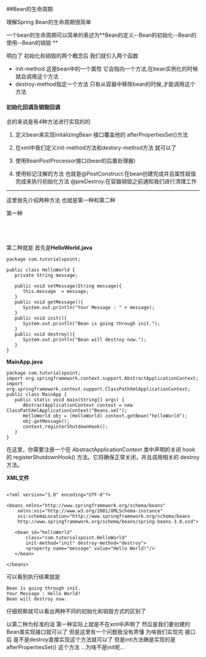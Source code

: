 ##Bean的生命周期

理解Spring Bean的生命周期很简单 

一个bean的生命周期可以简单的表述为**Bean的定义--Bean的初始化--Bean的使用--Bean的销毁 ** 


明白了 初始化和销毁的两个概念后  我们就引入两个函数 
+  init-method 这是bean中的一个属性 它会指向一个方法,在bean实例化的时候就会调用这个方法 
+ destroy-method指定一个方法 只有从容器中移除bean的时候,才能调用这个方法

#### 初始化回调及销毁回调
   总的来说是有4种方法进行实现的的
   1. 定义bean来实现initalizingBean 接口覆盖他的 afterPropertiesSet()方法 

   2. 在xml中我们定义init-method方法和destory-method方法 就可以了  

   3. 使用BeanPostProcessor接口(bean的后置处理器)
   4. 使用标记注解的方法  也就是@PostConstruct:在bean创建完成并且属性赋值完成来执行初始化方法  @preDestroy:在容器销毁之前通知我们进行清理工作



________________

这里我先介绍两种方法 也就是第一种和第二种   

第一种 

```




```

第二种就是
首先是**HelloWorld.java** 
```
package com.tutorialspoint;

public class HelloWorld {
   private String message;

   public void setMessage(String message){
      this.message  = message;
   }
   public void getMessage(){
      System.out.println("Your Message : " + message);
   }
   public void init(){
      System.out.println("Bean is going through init.");
   }
   public void destroy(){
      System.out.println("Bean will destroy now.");
   }
}
```

**MainApp.java** 
```
package com.tutorialspoint;
import org.springframework.context.support.AbstractApplicationContext;
import org.springframework.context.support.ClassPathXmlApplicationContext;
public class MainApp {
   public static void main(String[] args) {
      AbstractApplicationContext context = new ClassPathXmlApplicationContext("Beans.xml");
      HelloWorld obj = (HelloWorld) context.getBean("helloWorld");
      obj.getMessage();
      context.registerShutdownHook();
   }
}
```
在这里，你需要注册一个在 AbstractApplicationContext 类中声明的关闭 hook 的 registerShutdownHook() 方法。它将确保正常关闭，并且调用相关的 destroy 方法。

**XML文件** 
```

<?xml version="1.0" encoding="UTF-8"?>

<beans xmlns="http://www.springframework.org/schema/beans"
    xmlns:xsi="http://www.w3.org/2001/XMLSchema-instance"
    xsi:schemaLocation="http://www.springframework.org/schema/beans
    http://www.springframework.org/schema/beans/spring-beans-3.0.xsd">

   <bean id="helloWorld"
       class="com.tutorialspoint.HelloWorld"
       init-method="init" destroy-method="destroy">
       <property name="message" value="Hello World!"/>
   </bean>

</beans>
```

可以看到执行结果就是
```
Bean is going through init.
Your Message : Hello World!
Bean will destroy now.
```


仔细观察就可以看出两种不同的初始化和销毁方式的区别了  

以第二种为标准的话 第一种实际上就是不在xml中声明了  然后是我们要创建的Bean类实现接口就可以了 但是这里有一个问题我没有弄懂  为啥我们实现完 接口后   是不是destroy直接实现这个方法就可以了  但是inti方法确是实现的是afterPropertiesSet()   这个方法  ...为啥不是init呢...


